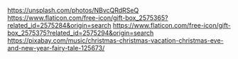 https://unsplash.com/photos/NBvcQRdRSeQ
https://www.flaticon.com/free-icon/gift-box_2575365?related_id=2575284&origin=search
https://www.flaticon.com/free-icon/gift-box_2575375?related_id=2575294&origin=search
https://pixabay.com/music/christmas-christmas-vacation-christmas-eve-and-new-year-fairy-tale-125673/
